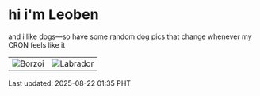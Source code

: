 # hi i'm Leoben

and i like dogs—so have some random dog pics that change whenever my CRON feels like it

|  |  |
|--------|----------|
| ![Borzoi](https://random-dog-vercel.vercel.app/api/random-borzoi?v=1755797745) | ![Labrador](https://random-dog-vercel.vercel.app/api/random-labrador?v=1755797745) |

Last updated: 2025-08-22 01:35 PHT
